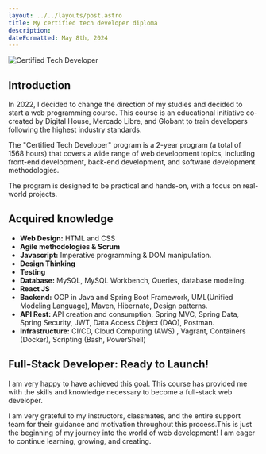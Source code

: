 ```yaml
---
layout: ../../layouts/post.astro
title: My certified tech developer diploma
description: 
dateFormatted: May 8th, 2024
---
```


![Certified Tech Developer](/portfolio/assets/images/titulo/01.png)

## Introduction

In 2022, I decided to change the direction of my studies and decided to start a web programming course. This course is an educational initiative co-created by Digital House, Mercado Libre, and Globant to train developers following the highest industry standards.

The "Certified Tech Developer" program is a 2-year program (a total of 1568 hours) that covers a wide range of web development topics, including front-end development, back-end development, and software development methodologies.

The program is designed to be practical and hands-on, with a focus on real-world projects.



## Acquired knowledge

* **Web Design:** HTML and CSS
* **Agile methodologies & Scrum**
* **Javascript:** Imperative programming & DOM manipulation.
* **Design Thinking**
* **Testing**
* **Database:** MySQL, MySQL Workbench, Queries, database modeling.
* **React JS**
* **Backend:** OOP in Java and Spring Boot Framework, UML(Unified Modeling Language), Maven, Hibernate, Design patterns.
* **API Rest:** API creation and consumption, Spring MVC, Spring Data, Spring Security, JWT, Data Access Object (DAO), Postman.
*  **Infrastructure:** CI/CD, Cloud Computing (AWS) , Vagrant, Containers (Docker), Scripting (Bash, PowerShell)

## Full-Stack Developer: Ready to Launch!

I am very happy to have achieved this goal. This course has provided me with the skills and knowledge necessary to become a full-stack web developer.

I am very grateful to my instructors, classmates, and the entire support team for their guidance and motivation throughout this process.This is just the beginning of my journey into the world of web development! I am eager to continue learning, growing, and creating.
